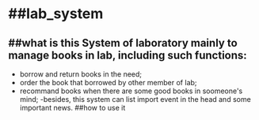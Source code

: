 ##lab_system
=================================================================================
##what is this
System of laboratory mainly to manage books in lab, including such functions:
-------------------
  - borrow and return books in the need;
  - order the book that borrowed by other member of lab;
  - recommand books when there are some good books in soomeone's mind;
  -besides, this system can list import event in the head and some important news.
##how to use it 
  

